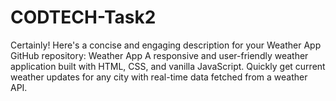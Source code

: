 # CODTECH-Task2
 Certainly! Here's a concise and engaging description for your Weather App GitHub repository:  Weather App A responsive and user-friendly weather application built with HTML, CSS, and vanilla JavaScript. Quickly get current weather updates for any city with real-time data fetched from a weather API.
